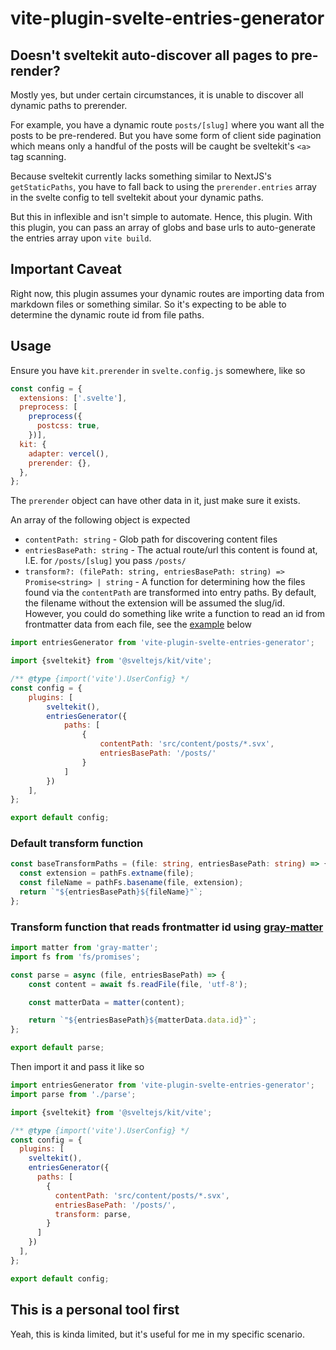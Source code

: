 # vite-plugin-svelte-entries-generator

## Doesn't sveltekit auto-discover all pages to pre-render?

Mostly yes, but under certain circumstances, it is unable to discover all dynamic paths to prerender.

For example, you have a dynamic route `posts/[slug]` where you want all the posts to be pre-rendered. But you have some
form of client side pagination which means only a handful of the posts will be caught be sveltekit's `<a>` tag scanning.

Because sveltekit currently lacks something similar to NextJS's `getStaticPaths`, you have to fall back to using
the `prerender.entries` array in the svelte config to tell sveltekit about your dynamic paths.

But this in inflexible and isn't simple to automate. Hence, this plugin. With this plugin, you can pass an array of
globs and base urls to auto-generate the entries array upon `vite build`.

## Important Caveat

Right now, this plugin assumes your dynamic routes are importing data from markdown files or something similar. So it's
expecting to be able to determine the dynamic route id from file paths.

## Usage

Ensure you have `kit.prerender` in `svelte.config.js` somewhere, like so

```js
const config = {
  extensions: ['.svelte'],
  preprocess: [
    preprocess({
      postcss: true,
    })],
  kit: {
    adapter: vercel(),
    prerender: {},
  },
};
```

The `prerender` object can have other data in it, just make sure it exists.

An array of the following object is expected

- `contentPath: string` - Glob path for discovering content files
- `entriesBasePath: string` - The actual route/url this content is found at, I.E. for `/posts/[slug]` you pass `/posts/`
- `transform?: (filePath: string, entriesBasePath: string) => Promise<string> | string` - A function for determining how
  the files found via the `contentPath` are transformed into entry paths. By default, the filename without the extension
  will be assumed the slug/id. However, you could do something like write a function to read an id from frontmatter data from each file, see the [example](#default-transform-function) below

```js
import entriesGenerator from 'vite-plugin-svelte-entries-generator';

import {sveltekit} from '@sveltejs/kit/vite';

/** @type {import('vite').UserConfig} */
const config = {
    plugins: [
        sveltekit(),
        entriesGenerator({
            paths: [
                {
                    contentPath: 'src/content/posts/*.svx',
                    entriesBasePath: '/posts/'
                }
            ]
        })
    ],
};

export default config;
```

### Default transform function

```ts
const baseTransformPaths = (file: string, entriesBasePath: string) => {
  const extension = pathFs.extname(file);
  const fileName = pathFs.basename(file, extension);
  return `"${entriesBasePath}${fileName}"`;
};
```

### Transform function that reads frontmatter id using [gray-matter](https://github.com/jonschlinkert/gray-matter)

```js
import matter from 'gray-matter';
import fs from 'fs/promises';

const parse = async (file, entriesBasePath) => {
    const content = await fs.readFile(file, 'utf-8');

    const matterData = matter(content);

    return `"${entriesBasePath}${matterData.data.id}"`;
};

export default parse;
```

Then import it and pass it like so

```js
import entriesGenerator from 'vite-plugin-svelte-entries-generator';
import parse from './parse';

import {sveltekit} from '@sveltejs/kit/vite';

/** @type {import('vite').UserConfig} */
const config = {
  plugins: [
    sveltekit(),
    entriesGenerator({
      paths: [
        {
          contentPath: 'src/content/posts/*.svx',
          entriesBasePath: '/posts/',
          transform: parse,
        }
      ]
    })
  ],
};

export default config;
```

## This is a personal tool first

Yeah, this is kinda limited, but it's useful for me in my specific scenario.
